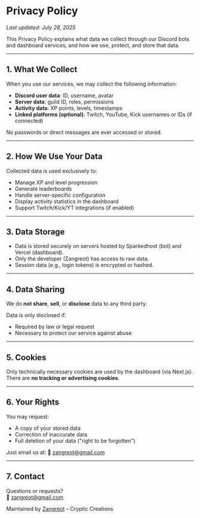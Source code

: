 # Privacy Policy

_Last updated: July 28, 2025_

This Privacy Policy explains what data we collect through our Discord bots and dashboard services, and how we use, protect, and store that data.

---

## 1. What We Collect

When you use our services, we may collect the following information:

- **Discord user data**: ID, username, avatar
- **Server data**: guild ID, roles, permissions
- **Activity data**: XP points, levels, timestamps
- **Linked platforms (optional)**: Twitch, YouTube, Kick usernames or IDs (if connected)

No passwords or direct messages are ever accessed or stored.

---

## 2. How We Use Your Data

Collected data is used exclusively to:

- Manage XP and level progression
- Generate leaderboards
- Handle server-specific configuration
- Display activity statistics in the dashboard
- Support Twitch/Kick/YT integrations (if enabled)

---

## 3. Data Storage

- Data is stored securely on servers hosted by Sparkedhost (bot) and Vercel (dashboard).
- Only the developer (Zangreot) has access to raw data.
- Session data (e.g., login tokens) is encrypted or hashed.

---

## 4. Data Sharing

We do **not share**, **sell**, or **disclose** data to any third party.

Data is only disclosed if:

- Required by law or legal request
- Necessary to protect our service against abuse

---

## 5. Cookies

Only technically necessary cookies are used by the dashboard (via Next.js).  
There are **no tracking or advertising cookies**.

---

## 6. Your Rights

You may request:

- A copy of your stored data  
- Correction of inaccurate data  
- Full deletion of your data ("right to be forgotten")

Just email us at: 📧 zangreot@gmail.com

---

## 7. Contact

Questions or requests?  
📧 zangreot@gmail.com

Maintained by [Zangreot](https://github.com/Zangreot) – Cryptic Creations
